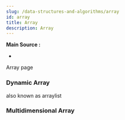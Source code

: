 ```yaml
---
slug: /data-structures-and-algorithms/array
id: array
title: Array
description: Array
---
```


**Main Source :**

- 

Array page

### Dynamic Array

also known as arraylist

### Multidimensional Array

